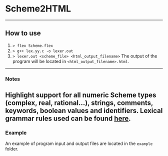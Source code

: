 # Scheme2HTML 
---
## How to use
1. `> flex Scheme.flex`
2. `> g++ lex.yy.c -o lexer.out`
3. `> lexer.out <scheme_file> <html_output_filename>`
The output of the program will be located in `<html_output_filename>.html`.
---
### Notes
Highlight support for all numeric Scheme types (complex, real, rational...), strings, comments, keywords, boolean values and identifiers. 
Lexical grammar rules used can be found [here](https://www.cs.cmu.edu/Groups/AI/html/r4rs/r4rs_9.html).
---
### Example
An example of program input and output files are located in the `example` folder.